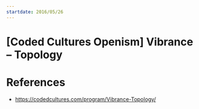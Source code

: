 ```yaml
---
startdate: 2016/05/26
---
```

# [Coded Cultures Openism] Vibrance – Topology

# References
* https://codedcultures.com/program/Vibrance-Topology/

